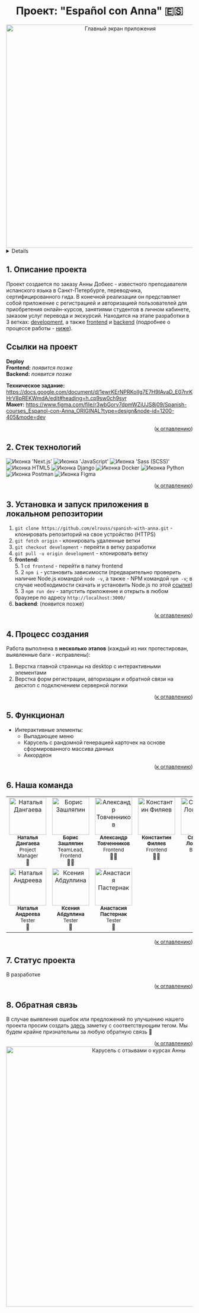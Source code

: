 <h1 align="center">Проект: "Español con Anna" 🇪🇸</h1>

<div align="center">
  <img width="600" alt="Главный экран приложения" src="https://github.com/elrouss/spanish-with-anna/assets/108838349/ab898a3b-1f88-4fdf-850a-c0097eb023d9">
</div>

<a name="summary">
  <details>
    <summary>Оглавление</summary>
    <ol>
      <li><a href="#project-description">Описание проекта</a></li>
      <li><a href="#technologies">Стек технологий</a></li>
      <li><a href="#installation">Установка и запуск приложения в локальном репозитории</a></li>
      <li><a href="#establishing">Процесс создания</a></li>
      <li><a href="#functionality">Функционал</a></li>
      <li><a href="#team">Наша команда</a></li>
      <li><a href="#progress">Статус проекта</a></li>
      <li><a href="#feedback">Обратная связь</a></li>
    </ol>
  </details>
</a>

<a name="project-description"><h2>1. Описание проекта</h2></a>
Проект создается по заказу Анны Добкес - известного преподавателя испанского языка в Санкт-Петербурге, переводчика, сертифицированного гида. В конечной реализации он представляет собой приложение с регистрацией и авторизацией пользователей для приобретения онлайн-курсов, занятиями студентов в личном кабинете, заказом услуг перевода и экскурсий. Находится на этапе разработки в 3 ветках: <a href="https://github.com/elrouss/spanish-with-anna/tree/development">development</a>, а также <a href="https://github.com/elrouss/spanish-with-anna/tree/frontend">frontend</a> и <a href="https://github.com/elrouss/spanish-with-anna/tree/backend">backend</a> (подробнее о процессе работы - <a href="#establishing">ниже</a>).

<b>Ссылки на проект</b>
---
**Deploy**
<br>
**Frontend:** *появится позже*
<br>
**Backend:** *появится позже*

<b>Техническое задание:</b> https://docs.google.com/document/d/1ewrKErNPRKoIIg7E7H9IAvaD_E07nrKHrV8pREKWmdA/edit#heading=h.cp9sw0ch9syr
<br>
<b>Макет:</b> https://www.figma.com/file/r3wbGorv7dpmWZiUJS8j09/Spanish-courses_Espanol-con-Anna_ORIGINAL?type=design&node-id=1200-405&mode=dev
<br>

<div align="right">(<a href="#summary">к оглавлению</a>)</div>

<a name="technologies"><h2>2. Стек технологий</h2></a>
<span>
  <img src="https://img.shields.io/badge/next.js-000000?style=for-the-badge&logo=nextdotjs&logoColor=white" alt="Иконка 'Next.js'">
  <img src="https://img.shields.io/badge/JavaScript-323330?style=for-the-badge&logo=javascript&logoColor=F7DF1E" alt="Иконка 'JavaScript'">
  <img src="https://img.shields.io/badge/Sass-CC6699?style=for-the-badge&logo=sass&logoColor=white" alt="Иконка 'Sass (SCSS)'">
  <img src="https://img.shields.io/badge/HTML5-E34F26?style=for-the-badge&logo=html5&logoColor=white" alt="Иконка HTML5">
  <img src="https://img.shields.io/badge/Django-092E20?style=for-the-badge&logo=django&logoColor=green" alt="Иконка Django">
  <img src="https://img.shields.io/badge/Docker-2CA5E0?style=for-the-badge&logo=docker&logoColor=white" alt="Иконка Docker">
  <img src="https://img.shields.io/badge/Python-FFD43B?style=for-the-badge&logo=python&logoColor=blue" alt="Иконка Python">
  <img src="https://img.shields.io/badge/Postman-FF6C37?style=for-the-badge&logo=Postman&logoColor=white" alt="Иконка Postman">
  <img src="https://img.shields.io/badge/Figma-F24E1E?style=for-the-badge&logo=figma&logoColor=white" alt="Иконка Figma">
</span>

<div align="right">(<a href="#summary">к оглавлению</a>)</div>

<a name="installation"><h2>3. Установка и запуск приложения в локальном репозитории</h2></a>
1. `git clone https://github.com/elrouss/spanish-with-anna.git` - клонировать репозиторий на свое устройство (HTTPS)
2. `git fetch origin` - клонировать удаленные ветки
3. `git checkout development` - перейти в ветку разработки
4. `git pull -u origin development` - клонировать ветку
5.  **frontend:**
<br> 5. 1 `cd frontend` - перейти в папку frontend
<br> 5. 2 `npm i` - установить зависимости (предварительно проверить наличие Node.js командой `node -v`, а также - NPM командой `npm -v`; в случае необходимости скачать и установить Node.js по этой <a href="https://nodejs.org/en/download">ссылке</a>)
<br> 5. 3 `npm run dev` - запустить приложение и открыть в любом браузере по адресу `http://localhost:3000/`
6. **backend**: (появится позже)

<div align="right">(<a href="#summary">к оглавлению</a>)</div>

<a name="establishing"><h2>4. Процесс создания</h2></a>
Работа выполнена в <b>несколько этапов</b> (каждый из них протестирован, выявленные баги - исправлены):
<br>
1. Верстка главной страницы на desktop с интерактивными элементами
2. Верстка форм регистрации, авторизации и обратной связи на десктоп с подключением серверной логики

<div align="right">(<a href="#summary">к оглавлению</a>)</div>

<a name="functionality"><h2>5. Функционал</h2></a>
- Интерактивные элементы:
  - Выпадающее меню
  - Карусель с рандомной генерацией карточек на основе сформированного массива данных
  - Аккордеон

<div align="right">(<a href="#summary">к оглавлению</a>)</div>

<a name="team"><h2>6. Наша команда</h2></a>
<table>
  <tbody>
    <tr>
      <td align="center" valign="top" width="14.28%"><img src="https://github.com/elrouss/spanish-with-anna/assets/108838349/7c7b71cd-e3c8-41ae-b163-63fe21e8f1ba" width="100px;" alt="Наталья Дангаева"/><br/><a href="https://github.com/Natarrada"><sub><b>Наталья Дангаева</b></sub></a><br/><sub>Project Manager</sub><br>💼</td>
      <td align="center" valign="top" width="14.28%"><img src="https://avatars.githubusercontent.com/u/108838349?v=4" width="100px;" alt="Борис Зашляпин"/><br /><a href="https://github.com/elrouss"><sub><b>Борис Зашляпин</b></sub></a><br/><sub>TeamLead, Frontend</sub><br />👨‍💻</td>
      <td align="center" valign="top" width="14.28%"><img src="https://avatars.githubusercontent.com/u/108974517?v=4" width="100px;" alt="Александр Товченников"/><br /><a href="https://github.com/yryryk"><sub><b>Александр Товченников</b></sub></a><br/><sub>Frontend</sub><br />👨‍💻</td>
      <td align="center" valign="top" width="14.28%"><img src="https://avatars.githubusercontent.com/u/105106407?v=44" width="100px;" alt="Константин Филяев"/><br /><a href="https://github.com/uzornakovre"><sub><b>Константин Филяев</b></sub></a><br/><sub>Frontend</sub><br />👨‍💻</td>
      <td align="center" valign="top" width="14.28%"><img src="https://avatars.githubusercontent.com/u/81865046?v=4" width="100px;" alt="Светлана Логвинова"/><br /><a href="https://github.com/SunnyInHouse"><sub><b>Светлана Логвинова</b></sub></a><br/><sub>Backend</sub><br />👩‍💻</td>
      <td align="center" valign="top" width="14.28%"><img src="https://avatars.githubusercontent.com/u/108136952?v=4" width="100px;" alt="Ольга Мелихова"/><br /><a href="https://github.com/ApriCotBrain"><sub><b>Ольга Мелихова</b></sub></a><br/><sub>Backend</sub><br />👩‍💻</td>
      <td align="center" valign="top" width="14.28%"><img src="https://github.com/elrouss/spanish-with-anna/assets/108838349/2f0351ee-7b5a-465d-95ee-69fb3a7a015a" width="100px;" alt="Кристина Колабышева"/><br /><a href="https://www.behance.net/kristina_kolabysheva"><sub><b>Кристина Колабышева</b></sub></a><br/><sub>UI/UX Designer</sub><br />🎨</td>
    </tr>
    <tr>
    <td align="center" valign="top" width="14.28%"><img src="https://github.com/elrouss/spanish-with-anna/assets/108838349/a6dbd08b-9055-462a-951e-5c54f1dbc61d" width="100px;" alt="Наталья Андреева"/><br /><a href="https://github.com/And0nata"><sub><b>Наталья Андреева</b></sub></a><br/><sub>Tester</sub><br />🐞</td>
    <td align="center" valign="top" width="14.28%"><img src="https://github.com/elrouss/spanish-with-anna/assets/108838349/c3d8201f-ba32-4e3b-bce7-1948b4b86f2b" width="100px" alt="Ксения Абдуллина"/><br /><a href="https://github.com/Abdullina517"><sub><b>Ксения Абдуллина</b></sub></a><br/><sub>Tester</sub><br />🐞</td>
      <td align="center" valign="top" width="14.28%"><img src="https://github.com/elrouss/spanish-with-anna/assets/108838349/999b5fa4-5af0-4335-9e00-ec89e1c63180" width="100px;" alt="Анастасия Пастернак"/><br /><a href="https://github.com/AnastasiaPasternak"><sub><b>Анастасия Пастернак</b></sub></a><br/><sub>Tester</sub><br />🐞</td>
    </tr>
  </tbody>
</table>

<div align="right">(<a href="#summary">к оглавлению</a>)</div>


<a name="progress"><h2>7. Статус проекта</h2></a>
В разработке

<div align="right">(<a href="#summary">к оглавлению</a>)</div>

<a name="feedback"><h2>8. Обратная связь</h2></a>
В случае выявления ошибок или предложений по улучшению нашего проекта просим создать <a href="https://github.com/elrouss/spanish-with-anna/issues">здесь</a> заметку с соответствующим тегом. Мы будем крайне признательны за любую обратную связь 🤗

<div align="right">(<a href="#summary">к оглавлению</a>)</div>

<div align="center">
  <a href="https://elrouss.movies.nomoredomains.monster/">
    <img width="700" alt="Карусель с отзывами о курсах Анны" src="https://github.com/elrouss/spanish-with-anna/assets/108838349/2bdd825e-1019-493f-9fd3-437559067aaf">
  </a>
</div>
